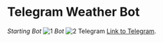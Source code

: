 # Telegram Weather Bot
*Starting Bot*
![1](https://user-images.githubusercontent.com/37832400/62831191-fa41bc00-bc23-11e9-8f15-934cffcee960.PNG)
*Bot*
![2](https://user-images.githubusercontent.com/37832400/62831192-fa41bc00-bc23-11e9-83f0-9e7212280fa9.PNG)
Telegram [Link to Telegram](https://web.telegram.org/#/im?p=@AccurateWeather_Bot).
